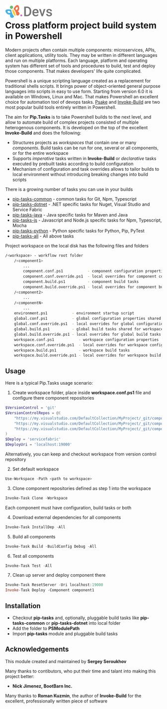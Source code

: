 # <img src="https://github.com/pip-tasks/pip-tasks/raw/master/artifacts/logo.png" alt="Pip.Devs Logo" style="max-width:30%"> <br/> Cross platform project build system in Powershell

Modern projects often contain multiple components: microservices, APIs, client applications, utility tools. 
They may be written in different languages and run on multiple platforms. Each language, platform and operating system
has different set of tools and procedures to build, test and deploy those components. That makes developers' life quite complicated.

Powershell is a unique scripting language created as a replacement for traditional shells scripts. It brings power of object-oriented
general purpose languages into scripts in easy to use form. Starting from version 6.0 it is available on Windows, Linux and Mac. 
That makes Powershell an excellent choice for automation tool of devops tasks. [Psake](https://github.com/psake/psake) 
and [Invoke-Build](https://github.com/nightroman/Invoke-Build) are two most popular build tools entirely written in Powershell.

The aim for **Pip.Tasks** is to take Powershell builds to the next level, and allow to automate build of complex projects 
consisted of multiple heterogenous components. It is developed on the top of the excellent **Invoke-Build** and does the following:
* Structures projects as *workspaces* that contain one or many *components*. Build tasks can be run for one, several or all components, or for the entire workspace
* Supports *imperative* tasks written in **Invoke-Build** or *declarative* tasks executed by prebuilt tasks according to build configuration
* Mechanism of configuration and task overrides allows to tailor builds to local environment without introducing breaking changes into build scripts

There is a growing number of tasks you can use in your builds
* [pip-tasks-common](https://github.com/pip-tasks/pip-tasks-common) - common tasks for Git, Npm, Typescript
* [pip-tasks-dotnet](https://github.com/pip-tasks/pip-tasks-dotnet) - .NET specific tasks for Nuget, Visual Studio and Service Fabric 
* [pip-tasks-java](https://github.com/pip-tasks/pip-tasks-java) - Java specific tasks for Maven and Java 
* [pip-tasks-js](https://github.com/pip-tasks/pip-tasks-js) - Javascript and Node.js specific tasks for Npm, Typescript, Mocha
* [pip-tasks-python](https://github.com/pip-tasks/pip-tasks-python) - Python specific tasks for Python, Pip, PyTest
* [pip-tasks-all](https://github.com/pip-tasks/pip-tasks-all) - All above tasks 

Project workspace on the local disk has the following files and folders
```bash
/<workspace> - workflow root folder    
    /<component1>
        ...
        component.conf.ps1           - component configuration properties
        component.conf.override.ps1  - local overrides for component configuration
        component.build.ps1          - component build tasks
        component.build.override.ps1 - local overrides for component build tasks
    /<component2>
        ...
    /<componentN>
        ...
    environment.ps1           - environment startup script
    global.conf.ps1           - global configuration properties shared for workspace and components
    global.conf.override.ps1  - local overrides for global configuration
    global.build.ps1          - global build tasks shared for workspace and components
    global.build.override.ps1 - local overrides for global build tasks
    workspace.conf.ps1           - workspace configuration properties
    workspace.conf.override.ps1  - local overrides for workspace configuration
    workspace.build.ps1          - workspace build tasks
    workspace.build.override.ps1 - local overrides for workspace build tasks    
```

## Usage

Here is a typical Pip.Tasks usage scenario:

1. Create workspace folder, place inside **workspace.conf.ps1** file and configure there component repositories
```powershell
$VersionControl = 'git'
$VersionControlRepos = @(
    "https://my.visualstudio.com/DefaultCollection/MyProject/_git/component1",
    "https://my.visualstudio.com/DefaultCollection/MyProject/_git/component2",
    "https://my.visualstudio.com/DefaultCollection/MyProject/_git/component3"
)
$Deploy = 'servicefabric'
$DeployUri = 'localhost:19000'
```
Alternatively, you can keep and checkout workspace from version control repository

2. Set default workspace
```powershell
Use-Workspace -Path <path to workspace>
```

3. Clone component repositories defined as step 1 into the workspace
```powershell
Invoke-Task Clone -Workspace
```
Each component must have configuration, build tasks or both

4. Download external dependencies for all components
```powershell
Invoke-Task InstallDep -All
```

5. Build all components
```powershell
Invoke-Task Build -BuildConfig Debug -All
```

6. Test all components
```powershell
Invoke-Task Test -All
```

7. Clean up server and deploy component there
```powershell
Invoke-Task ResetServer -Uri localhost:19000
Invoke-Task Deploy -Component component1
```

## Installation

* Checkout **pip-tasks** and, optionally, pluggable build tasks like **pip-tasks-common** or **pip-tasks-dotnet** into local folder
* Add the folder to **PSModulePath**
* Import **pip-tasks** module and pluggable build tasks

## Acknowledgements

This module created and maintained by **Sergey Seroukhov**

Many thanks to contibutors, who put their time and talant into making this project better:
* **Nick Jimenez, BootBarn Inc.**

Many thanks to **Roman Kuzmin**, the author of **Invoke-Build** for the excellent, professionally written piece of software